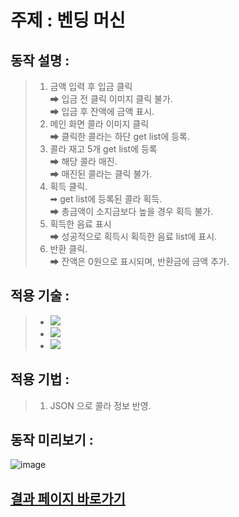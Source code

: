 # 주제 : 벤딩 머신

## 동작 설명 :

> 1.  금액 입력 후 입금 클릭  
>     ➡ 입금 전 클릭 이미지 클릭 불가.  
>     ➡ 입금 후 잔액에 금액 표시.
> 2.  메인 화면 콜라 이미지 클릭  
>     ➡ 클릭한 콜라는 하단 get list에 등록.
> 3.  콜라 재고 5개 get list에 등록  
>     ➡ 해당 콜라 매진.  
>     ➡ 매진된 콜라는 클릭 불가.
> 4.  획득 클릭.  
>     ➡ get list에 등록된 콜라 획득.  
>     ➡ 총금액이 소지금보다 높을 경우 획득 불가.
> 5.  획득한 음료 표시  
>     ➡ 성공적으로 획득시 획득한 음료 list에 표시.
> 6.  반환 클릭.  
>     ➡ 잔액은 0원으로 표시되며, 반환금에 금액 추가.

## 적용 기술 :

> - <img src="https://img.shields.io/badge/HTML-E34F26?style=flat-square&logo=HTML5&logoColor=white"/>
> - <img src="https://img.shields.io/badge/CSS-1572B6?style=flat-square&logo=CSS3&logoColor=white"/>
> - <img src="https://img.shields.io/badge/JavaScript-F7DF1E?style=flat-square&logo=JavaScript&logoColor=black"/>

## 적용 기법 :

> 1. JSON 으로 콜라 정보 반영.

## 동작 미리보기 :

![image](https://user-images.githubusercontent.com/77476077/166402941-9d8ac91d-ab87-4869-bb78-3ce230e06c58.png)

## [결과 페이지 바로가기](https://aydenote.github.io/Vending_Machine/index.html)

